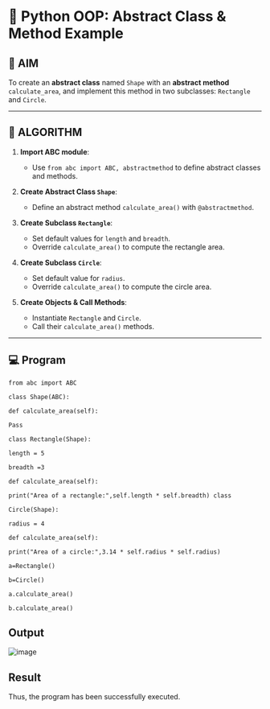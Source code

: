 # 🐍 Python OOP: Abstract Class & Method Example

## 🎯 AIM

To create an **abstract class** named `Shape` with an **abstract method** `calculate_area`, and implement this method in two subclasses: `Rectangle` and `Circle`.

---

## 🧠 ALGORITHM

1. **Import ABC module**:
   - Use `from abc import ABC, abstractmethod` to define abstract classes and methods.

2. **Create Abstract Class `Shape`**:
   - Define an abstract method `calculate_area()` with `@abstractmethod`.

3. **Create Subclass `Rectangle`**:
   - Set default values for `length` and `breadth`.
   - Override `calculate_area()` to compute the rectangle area.

4. **Create Subclass `Circle`**:
   - Set default value for `radius`.
   - Override `calculate_area()` to compute the circle area.

5. **Create Objects & Call Methods**:
   - Instantiate `Rectangle` and `Circle`.
   - Call their `calculate_area()` methods.

---

## 💻 Program
```
from abc import ABC 

class Shape(ABC): 

def calculate_area(self): 

Pass 

class Rectangle(Shape): 

length = 5 

breadth =3

def calculate_area(self): 

print("Area of a rectangle:",self.length * self.breadth) class 

Circle(Shape): 

radius = 4 

def calculate_area(self): 

print("Area of a circle:",3.14 * self.radius * self.radius) 

a=Rectangle() 

b=Circle() 

a.calculate_area() 

b.calculate_area()
```
## Output
![image](https://github.com/user-attachments/assets/c001c56a-fc40-4ea1-bfb2-fe1aa71fecd1)

## Result
Thus, the program has been successfully executed.

